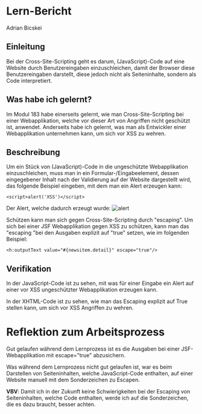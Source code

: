 # Lern-Bericht
Adrian Bicskei

## Einleitung

Bei der Cross-Site-Scripting geht es darum, (JavaScript)-Code auf eine Website durch Benutzereingaben einzuschleichen, damit der Browser diese Benutzereingaben darstellt, diese jedoch nicht als Seiteninhalte, sondern als Code interpretiert. 

## Was habe ich gelernt?

Im Modul 183 habe einerseits gelernt, wie man Cross-Site-Scripting bei einer Webapplikation, welche vor dieser Art von Angriffen nicht geschützt ist, anwendet. Anderseits habe ich gelernt, was man als Entwickler einer Webapplikation unternehmen kann, um sich vor XSS zu wehren. 

## Beschreibung

Um ein Stück von (JavaScript)-Code in die ungeschützte Webapplikation einzuschleichen, muss man in ein Formular-/Eingabeelement, dessen eingegebener Inhalt nach der Validierung auf der Website dargestellt wird, das folgende Beispiel eingeben, mit dem man ein Alert erzeugen kann: 

```
<script>alert('XSS')</script>

```
Der Alert, welche dadurch erzeugt wurde:
![alert](https://user-images.githubusercontent.com/112397931/207857233-5102c2d7-f1d3-43f5-b84f-6229e6121cc4.png)


Schützen kann man sich gegen Cross-Site-Scripting durch "escaping". Um sich bei einer JSF Webapplikation gegen XSS zu schützen, kann man das "escaping "bei den Ausgaben explizit auf "true" setzen, wie im folgenden Beispiel: 

```
<h:outputText value="#{newsitem.detail}" escape="true"/>
```

## Verifikation

In der JavaScript-Code ist zu sehen, mit was für einer Eingabe ein Alert auf einer vor XSS ungeschützter Webapplikation erzeugen kann. 

In der XHTML-Code ist zu sehen, wie man das Escaping explizit auf True stellen kann, um sich vor XSS Angriffen zu wehren.

# Reflektion zum Arbeitsprozess

Gut gelaufen während dem Lernprozess ist es die Ausgaben bei einer JSF-Webapplikation mit escape="true" abzusichern.

Was während dem Lernprozess nicht gut gelaufen ist, war es beim Darstellen von Seiteninhalten, welche JavaScript-Code enthalten, auf einer Website manuell mit dem Sonderzeichen zu Escapen.

**VBV**: Damit ich in der Zukunft keine Schwierigkeiten bei der Escaping von Seiteninhalten, welche Code enthalten, werde ich auf die Sonderzeichen, die es dazu braucht, besser achten.
